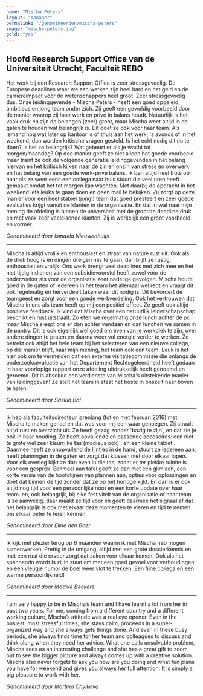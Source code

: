 ```yaml
---
name: "Mischa Peters"
layout: "manager"
permalink: "/genomineerden/mischa-peters"
image: "mischa-peters.jpg"
gold: "yes"
---
```

## Hoofd Research Support Office van de Universiteit Utrecht, Faculteit REBO
Het werk bij een Research Support Office is zeer stressgevoelig. De Europese deadlines waar we aan werken zijn heel hard en het geld en de carriereimpact voor de wetenschappers heel groot. Zeer stressgevoelig dus. Onze leidinggevende - Mischa Peters - heeft een goed opgeleid, ambitieus en jong team onder zich. Zij geeft een geweldig voorbeeld door de manier waarop zij haar werk en privé in balans houdt. Natuurlijk is het vaak druk en zijn de belangen (zeer) groot, maar Mischa weet altijd in de gaten te houden wat belangrijk is. Dit doet ze ook voor haar team. Als iemand nog wat later op kantoor is of thuis aan het werk, 's avonds of in het weekend, dan worden kritische vragen gesteld. Is het echt nodig dit nu te doen? Is het zo belangrijk? Wat gebeurt er als je wacht tot morgen/maandag? Op doe manier geeft ze niet alleen het goede voorbeeld maar traint ze ook de volgende generatie leidinggevenden in het belang hiervan en het kritisch kijken naar de zin en onzin van stress en overwerk en het belang van een goede werk-privé balans. Ik ben altijd heel trots op haar als ze weer eens een collega naar huis stuurt die veel uren heeft gemaakt omdat het tot morgen kan wachten. Met daarbij de opdracht in het weekend iets leuks te gaan doen en geen mail te bekijken. Zij zorgt op deze manier voor een heel stabiel (jong!) team dat goed presteert en zeer goede evaluaties krijgt vanuit de klanten in de organisatie. En dat in wat naar mijn mening de afdeling is binnen de universiteit met de grootste deadline druk en met vaak zeer veeleisende klanten. Zij is werkelijk een groot voorbeeld en vormer.

_Genomineerd door Ismaela Nieuwenhuijs_

<hr>

Mischa is altijd vrolijk en enthousiast en straat van nature rust uit. Ook als de druk hoog is en dingen dreigen mis te gaan, dan blijft ze rustig, enthousiast en vrolijk. Ons werk brengt veel deadlines met zich mee en het niet tijdig indienen van een subsidievoorstel heeft zowel voor de onderzoeker als voor de organisatie zeer nadelige gevolgen. Mischa houdt goed in de gaten of iedereen in het team het allemaal wel redt en vraagt dit ook regelmatig en herverdeelt taken waar dit nodig is. Dit bevordert de teamgeest en zorgt voor een goede werkverdeling. Ook het vertrouwen dat Mischa in ons als team heeft op mij een positief effect. Ze geeft ook altijd positieve feedback. Ik vind dat Mischa over een natuurlijk leiderschapschap beschikt en rust uitstraalt. Zo eten we regelmatig onze lunch achter de pc maar Mischa sleept ons er dan achter vandaan en dan lunchen we samen in de pantry. Dit is ook eigenlijk wel goed om even van je werkplek te zijn, over andere dingen te praten en daarna weer vol energie verder te werken. Ze betrekt ook altijd het hele team bij het selecteren van een nieuwe collega, op die manier blijft, naar mijn mening, het team ook een team. Leuk is het hier ook om te vermelden dat een externe visitatiecommissie die onlangs de onderzoeksevaluatie van het Departement Rechtsgeleerdheid heeft gedaan in haar voorlopige rapport onze afdeling uitdrukkelijk heeft genoemd en geroemd. Dit is absoluut een verdienste van Mischa's uitstekende manier van leidinggeven! Ze stelt het team in staat het beste in onszelf naar boven te halen.

_Genomineerd door Saskia Bal_

<hr>

Ik heb als faculteitsdirecteur jarenlang (tot en met februari 2016) met Mischa te maken gehad en dat was voor mij een waar genoegen. Zij straalt altijd rust en overzicht uit. Ze heeft gezag zonder 'bazig te zijn', en dat zie je ook in haar houding. Ze heeft opvallende en passende accesoires: een niet te grote wel zeer kleurrijke tas (modieus ook) , en een kleine tablet . Daarmee heeft ze onopvallend de lijntjes in de hand, stuurt ze iedereen aan, heeft planningen in de gaten en zorgt dat klussen niet door elkaar lopen. Voor elk overleg kijkt ze dan even in die tas, zodat er ter plekke ruimte is voor een gesprek. Eenmaal aan tafel geeft ze dan met een glimlach, een korte versie van de hoofdlijnen van plannen aan, opties voor oplossingen en doet dat binnen de tijd zonder dat ze op het horloge kijkt. En dan is er ook altijd nog tijd voor een persoonlijke noot en een korte update over haar team. en, ook belangrijk, bij elke festiviteit van de organisatie of haar team is ze aanwezig. daar maakt ze tijd voor en geeft daarmee het signaal af dat het belangrijk is ook met elkaar deze momenten te vieren en tijd te nemen om elkaar beter te leren kennen.

_Genomineerd door Eline den Boer_

<hr>

Ik kijk met plezier terug op 6 maanden waarin ik met Mischa heb mogen samenwerken. Prettig in de omgang, altijd met een grote dossierkennis en met een rust die ervoor zorgt dat zaken voor elkaar komen. Ook als het spannendn wordt is zij in staat om met een goed gevoel voor verhoudingen en een vleugje humor de boel weer vlot te trekken. Een fijne collega en een warme persoonlijkheid!

_Genomineerd door Maaike Beckers_

<hr>

I am very happy to be in Mischa’s team and I have learnt a lot from her in past two years. For me, coming from a different country and a different working culture, Mischa’s attitude was a real eye opener. Even in the busiest, most stressful times, she stays calm, proceeds in a super-organized way and she always gets things done. And even in these busy periods, she always finds time for her team and colleagues to discuss and think along when they need her advice. What one calls unsolvable problem, Mischa sees as an interesting challenge and she has a great gift to zoom out to see the bigger picture and always comes up with a creative solution. Mischa also never forgets to ask you how are you doing and what fun plans you have for weekend and gives you always her full attention. It is simply a big pleasure to work with her.

_Genomineerd door Martina Chylkova_

